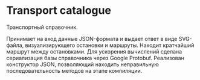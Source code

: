 # Transport catalogue
Транспортный справочник.

Принимает на вход данные JSON-формата и выдает ответ в виде SVG-файла, визуализирующего остановки и маршруты.
Находит кратчайший маршрут между остановками.
Для ускорения вычислений сделана сериализация базы справочника через Google Protobuf.
Реализован конструктор JSON, позволяющий находить неправильную последовательность методов на этапе компиляции.
